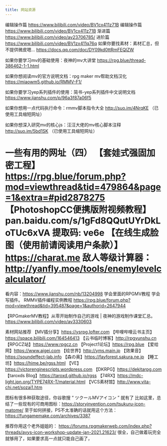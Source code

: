 ```yaml
---
title: 网站资源
---
```


编辑操作篇 https://www.bilibili.com/video/BV1cx411z71B
编辑操作篇 https://www.bilibili.com/video/BV1cx411z71B
渐进篇  https://www.bilibili.com/video/av23706785/
进阶篇 https://www.bilibili.com/video/BV1zx411q76q
如果你要找素材：素材汇总，但不提供微皮嗯…
https://docs.qq.com/doc/DY09kd0ttRmFEQlZW

如果你要学习mv的基础使用：夜神的mv大讲堂
https://rpg.blue/thread-386462-1-1.html

如果你想阅读mv的官方说明文档：rpg maker mv帮助文档汉化
https://miaowm5.github.io/RMMV-F1/

如果你要学习yep系列插件的使用：简书-yep系列插件中文说明文档
https://www.jianshu.com/p/96a3f87a06f5

如果你想用一点代码执行命令：rmmv脚本指令大全
http://suo.im/4NrqKE
（已使用工具缩短网址）

如果你想深入研究mv的核心js：汪汪大佬的mv核心脚本注释
http://suo.im/5bd1SK
（已使用工具缩短网址）

一些有用的网址（四）
【套娃式强固加密工程】
https://rpg.blue/forum.php?mod=viewthread&tid=479864&page=1&extra=#pid2878275
【PhotoshopCC便携版附视频教程】
pan.baidu.com/s/1gFd8QQutUYrDkLoTUc6xVA 提取码: ve6e 
【在线生成脸图（使用前请阅读用户条款）】
https://charat.me
敌人等级计算器：
http://yanfly.moe/tools/enemylevelcalculator/
======

看内容：https://www.jianshu.com/nb/13204998 学会里面的RPGMV教程 学会写插件。
RMMV插件编程实例教程
https://rpg.blue/forum.php?mod=viewthread&tid=395487&page=1&authorid=2647944

【RPGmakerMV教程】从零开始制作自己的游戏 | 夜神的游戏制作课堂汇总。
https://www.bilibili.com/video/av3330603

素材网站推荐
【MV插分享】https://ysrpg.lofter.com
【哔哩哔哩云书主页】https://space.bilibili.com/164546413
【云书临时博客】http://rpgyunshu.cn
【RPGCZ站】https://www.rpgcz.cn
【Project1论坛】https://rpg.blue
【爱给网】https://www.aigei.com
【绘世界】http://yms.main.jp
【效果音】https://soundeffect-lab.info
【森の奥】https://fayforest.sakura.ne.jp
【睡工坊】https://hime.be/rgss.html
【VE】https://victorenginescripts.wordpress.com
【DKRPG】https://dekitarpg.com
【taroxds Blog】https://taroxd.github.io/rgss
【74RX】https://mdc-light.jpn.org/TYPE74RX-T/material.html
【VCS素材馆】http://www.vita-chi.net/sozai1.htm

图标有很多种获取途径，你谷歌搜 “ ツクールMVアイコン ” 就有了
比如这里，总结了一些现有的可商用图标：https://storyinvention.com/tsukuru-icon-matome/
至于如何拼接，PS不太准确的话就用这个方法：https://fungamemake.com/archives/3387

推荐你用这个老外姐姐的：
https://forums.rpgmakerweb.com/index.php?threads/avys-icon-workshop-update-jan-2021.21623/
很全，自己做着玩完全就够用了，如果要求高一点就只能自己画了，
